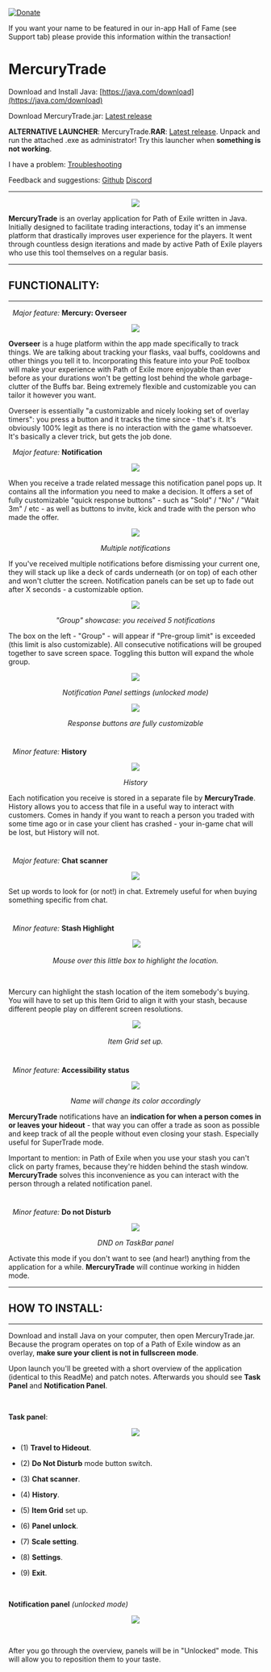 [![Donate](https://www.paypalobjects.com/webstatic/en_US/i/buttons/PP_logo_h_150x38.png)](https://www.paypal.me/mercurytrade) 

If you want your name to be featured in our in-app Hall of Fame (see Support tab) please provide this information within the transaction!



# MercuryTrade

Download and Install Java: [https://java.com/download](https://java.com/download)

Download MercuryTrade.jar: [Latest release](https://github.com/Exslims/MercuryTrade/releases)

**ALTERNATIVE LAUNCHER**: MercuryTrade.**RAR**: [Latest release](https://github.com/Exslims/MercuryTrade/releases). Unpack and run the attached .exe as administrator! Try this launcher when **something is not working**.

I have a problem: [Troubleshooting](https://github.com/Exslims/MercuryTrade/wiki/Troubleshooting)

Feedback and suggestions: [Github](https://github.com/Exslims/MercuryTrade/issues) [Discord](https://discord.gg/aG9C8XJ)


---
 <p align="center">
 <img src="http://i.imgur.com/VjzWm5F.png"/>
  </p>
  
**MercuryTrade** is an overlay application for Path of Exile written in Java. Initially designed to facilitate trading interactions, today it's an immense platform that drastically improves user experience for the players. It went through countless design iterations and made by active Path of Exile players who use this tool themselves on a regular basis.

---
## FUNCTIONALITY:
---
&nbsp; *Major feature:* **Mercury: Overseer**

 <p align="center">
 <img src="http://i.imgur.com/K79RBBK.png"/>
  </p>

**Overseer** is a huge platform within the app made specifically to track things. We are talking about tracking your flasks, vaal buffs, cooldowns and other things you tell it to. Incorporating this feature into your PoE toolbox will make your experience with Path of Exile more enjoyable than ever before as your durations won't be getting lost behind the whole garbage-clutter of the Buffs bar. Being extremely flexible and customizable you can tailor it however you want.

Overseer is essentially "a customizable and nicely looking set of overlay timers": you press a button and it tracks the time since - that's it. It's obviously 100% legit as there is no interaction with the game whatsoever. It's basically a clever trick, but gets the job done.

&nbsp; *Major feature:* **Notification**

<p align="center">
  <img src="http://i.imgur.com/qOZZB96.png"/>
</p>

When you receive a trade related message this notification panel pops up. It contains all the information you need to make a decision. It offers a set of fully customizable "quick response buttons" - such as "Sold" / "No" / "Wait 3m" / etc - as well as buttons to invite, kick and trade with the person who made the offer. 

<p align="center">
  <img src="http://i.imgur.com/6WyeA9D.png"/>
</p>

<p align="center"> <i>Multiple notifications</i> </p>

If you've received multiple notifications before dismissing your current one, they will stack up like a deck of cards underneath (or on top) of each other and won't clutter the screen. Notification panels can be set up to fade out after X seconds - a customizable option.

<p align="center">
  <img src="http://i.imgur.com/KZuAT7I.png"/>
</p>

<p align="center"> <i>"Group" showcase: you received 5 notifications</i> </p>

<p> The box on the left - "Group" - will appear if "Pre-group limit" is exceeded (this limit is also customizable). All consecutive notifications will be grouped together to save screen space. Toggling this button will expand the whole group. </p>

<p align="center">
  <img src="http://i.imgur.com/ljIOEYk.png"/>
</p>

<p align="center"> <i>Notification Panel settings (unlocked mode)</i> </p>


<p align="center">
  <img src="http://i.imgur.com/Y00d0FF.png"/>
</p>

<p align="center"> <i>Response buttons are fully customizable</i> </p>



#


&nbsp; *Minor feature:* **History**

<p align="center">
  <img src="http://i.imgur.com/hQarj9q.png"/>
</p>

<p align="center"> <i>History</i> </p>

Each notification you receive is stored in a separate file by **MercuryTrade**. History allows you to access that file in a useful way to interact with customers. Comes in handy if you want to reach a person you traded with some time ago or in case your client has crashed - your in-game chat will be lost, but History will not.

#

&nbsp; *Major feature:* **Chat scanner**
<p align="center">
  <img src="http://i.imgur.com/4IRGeWG.png"/>
</p>

Set up words to look for (or not!) in chat. Extremely useful for when buying something specific from chat.

#

&nbsp; *Minor feature:* **Stash Highlight**

<p align="center">
  <img src="http://i.imgur.com/FA8J8Fp.png"/>
</p>

<p align="center"> <i>Mouse over this little box to highlight the location.</i> </p>

<br/>

Mercury can highlight the stash location of the item somebody's buying. You will have to set up this Item Grid to align it with your stash, because different people play on different screen resolutions.

<p align="center">
  <img src="http://i.imgur.com/TOD1lM7.png"/>
</p>

<p align="center"> <i>Item Grid set up.</i> </p>


#

&nbsp; *Minor feature:* **Accessibility status**
<p align="center">
  <img src="http://i.imgur.com/dTUrF7v.png"/>
</p>

<p align="center"> <i>Name will change its color accordingly</i> </p>


**MercuryTrade** notifications have an **indication for when a person comes in or leaves your hideout** - that way you can offer a trade as soon as possible and keep track of all the people without even closing your stash. Especially useful for SuperTrade mode.


Important to mention: in Path of Exile when you use your stash you can't click on party frames, because they're hidden behind the stash window. **MercuryTrade** solves this inconvenience as you can interact with the person through a related notification panel.

#

&nbsp; *Minor feature:* **Do not Disturb**

<p align="center">
  <img src="http://i.imgur.com/jEKVqd0.png"/>
</p>

<p align="center"> <i>DND on TaskBar panel</i> </p>

Activate this mode if you don't want to see (and hear!) anything from the application for a while. **MercuryTrade** will continue working in hidden mode.

---
## HOW TO INSTALL:
---

Download and install Java on your computer, then open MercuryTrade.jar. Because the program operates on top of a Path of Exile window as an overlay, **make sure your client is not in fullscreen mode**.

Upon launch you'll be greeted with a short overview of the application (identical to this ReadMe) and patch notes. Afterwards you should see **Task Panel** and **Notification Panel**.


<br/>

**Task panel**:

<p align="center">
  <img src="http://i.imgur.com/SPMqNhC.png"/>
</p>


* (1) **Travel to Hideout**.

* (2) **Do Not Disturb** mode button switch.

* (3) **Chat scanner**.

* (4) **History**.

* (5) **Item Grid** set up.

* (6) **Panel unlock**.

* (7) **Scale setting**.

* (8) **Settings**.
  
* (9) **Exit**.

<br/>

**Notification panel** *(unlocked mode)*

<p align="center">
  <img src="http://i.imgur.com/ljIOEYk.png"/>
</p>

<br/>

After you go through the overview, panels will be in "Unlocked" mode. This will allow you to reposition them to your taste.





